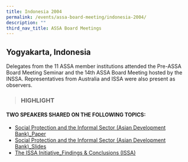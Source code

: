 ```yaml
---
title: Indonesia 2004
permalink: /events/assa-board-meeting/indonesia-2004/
description: ""
third_nav_title: ASSA Board Meetings
---
```

## Yogyakarta, Indonesia

Delegates from the 11 ASSA member institutions attended the Pre-ASSA Board Meeting Seminar and the 14th ASSA Board Meeting hosted by the INSSA. Representatives from Australia and ISSA were also present as observers.

> ### HIGHLIGHT

#### TWO SPEAKERS SHARED ON THE FOLLOWING TOPICS:
* [Social Protection and the Informal Sector (Asian Development Bank)_Paper](/files/ASSA%20Board%20Meeting/Indonesia%202004/Social%20Protection%20and%20the%20Informal%20Sector%20(Asian%20Development%20Bank)_Paper.pdf)
* [Social Protection and the Informal Sector (Asian Development Bank)_Slides](/files/ASSA%20Board%20Meeting/Indonesia%202004/Social%20Protection%20and%20the%20Informal%20Sector%20(Asian%20Development%20Bank)_Slides.pdf)
* [The ISSA Initiative_Findings & Conclusions (ISSA)](/files/ASSA%20Board%20Meeting/Indonesia%202004/The%20ISSA%20Initiative_Findings%20&%20Conclusions%20(ISSA).pdf)